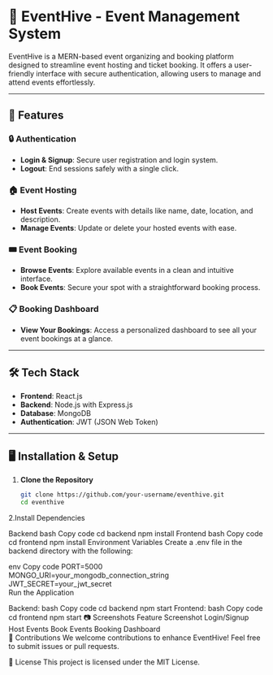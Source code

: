 # 🎉 EventHive - Event Management System  

EventHive is a MERN-based event organizing and booking platform designed to streamline event hosting and ticket booking. It offers a user-friendly interface with secure authentication, allowing users to manage and attend events effortlessly.  

---

## 🚀 Features  

### 🔒 Authentication  
- **Login & Signup**: Secure user registration and login system.  
- **Logout**: End sessions safely with a single click.  

### 🏠 Event Hosting  
- **Host Events**: Create events with details like name, date, location, and description.  
- **Manage Events**: Update or delete your hosted events with ease.  

### 🎟️ Event Booking  
- **Browse Events**: Explore available events in a clean and intuitive interface.  
- **Book Events**: Secure your spot with a straightforward booking process.  

### 📋 Booking Dashboard  
- **View Your Bookings**: Access a personalized dashboard to see all your event bookings at a glance.  

---

## 🛠️ Tech Stack  
- **Frontend**: React.js  
- **Backend**: Node.js with Express.js  
- **Database**: MongoDB  
- **Authentication**: JWT (JSON Web Token)  

---

## 🖥️ Installation & Setup  

1. **Clone the Repository**  
   ```bash
   git clone https://github.com/your-username/eventhive.git
   cd eventhive
2.Install Dependencies

Backend
bash
Copy code
cd backend
npm install
Frontend
bash
Copy code
cd frontend
npm install
Environment Variables
Create a .env file in the backend directory with the following:

env
Copy code
PORT=5000  
MONGO_URI=your_mongodb_connection_string  
JWT_SECRET=your_jwt_secret  
Run the Application

Backend:
bash
Copy code
cd backend
npm start
Frontend:
bash
Copy code
cd frontend
npm start
📷 Screenshots
Feature	Screenshot
Login/Signup	
Host Events	
Book Events	
Booking Dashboard	
🤝 Contributions
We welcome contributions to enhance EventHive! Feel free to submit issues or pull requests.

📜 License
This project is licensed under the MIT License.

